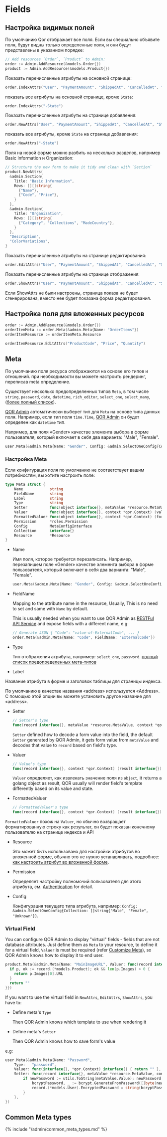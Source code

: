 # Fields

## Настройка видимых полей

По умолчанию Qor отображает все поля. Если вы специально объявите поля, будут видны только определенные поля, и они будут представлены в указанном порядке:
```go
// Add resources `Order`, `Product` to Admin:
order := Admin.AddResource(&models.Order{})
product := Admin.AddResource(&models.Product{})
```
Показать перечисленные атрибуты на основной странице:
```go
order.IndexAttrs("User", "PaymentAmount", "ShippedAt", "CancelledAt", "State", "ShippingAddress")
```
показать все атрибуты на основной странице, кроме `State`:
```go
order.IndexAttrs("-State")
```
Показать перечисленные атрибуты на странице добавления:
```go
order.NewAttrs("User", "PaymentAmount", "ShippedAt", "CancelledAt", "State", "ShippingAddress")
```
показать все атрибуты, кроме `State` на странице добавления:
```go
order.NewAttrs("-State")
```
Поля на новой форме можно разбить на несколько разделов, например Basic Information и Organization:
```go
// Structure the new form to make it tidy and clean with `Section`
product.NewAttrs(
  &admin.Section{
    Title: "Basic Information",
    Rows: [][]string{
      {"Name"},
      {"Code", "Price"},
    }
  },
  &admin.Section{
    Title: "Organization",
    Rows: [][]string{
      {"Category", "Collections", "MadeCountry"},
    }
  },
  "Description",
  "ColorVariations",
}
```
Показать перечисленные атрибуты на странице редактирования:
```go
order.EditAttrs("User", "PaymentAmount", "ShippedAt", "CancelledAt", "State", "ShippingAddress")
```
Показать перечисленные атрибуты на странице отображения:
```go
order.ShowAttrs("User", "PaymentAmount", "ShippedAt", "CancelledAt", "State", "ShippingAddress")
```
Если ShowAttrs не были настроены, страница показа не будет сгенерирована, вместо нее будет показана форма редактирования.

## Настройка поля для вложенных ресурсов

```go
order := Admin.AddResource(&models.Order{})
orderItemMeta := order.Meta(&admin.Meta{Name: "OrderItems"})
orderItemResource := orderItemMeta.Resource

orderItemResource.EditAttrs("ProductCode", "Price", "Quantity")
```

## Meta

По умолчанию поля ресурса отображаются на основе его типов и отношений. при необходимости  вы можете настроить рендеринг, переписав meta определение.

Существует несколько предопределенных типов `Meta`, в том числе `string`, `password`, `date`, `datetime`, `rich_editor`, `select_one`, `select_many`, ([более полный список](#common_meta_types)).

[QOR Admin](../admin/README.md) автоматически выберет тип для `Meta` на основе типа данных поля. Например, если тип поля `time.Time`, [QOR Admin](../admin/README.md) он будет определен как `datetime` тип.

Например, для поля «Gender» качестве элемента выбора в форме пользователя, который включает в себя два варианта: "Male", "Female".

```go
user.Meta(&admin.Meta{Name: "Gender", Config: &admin.SelectOneConfig{Collection: []string{"Male", "Female"}}})
```

### Настройка Meta

Если конфигурация поля по умолчанию не соответствует вашим потребностям, вы хотите настроить поле:

```go
type Meta struct {
    Name            string
    FieldName       string
    Label           string
    Type            string
    Setter          func(object interface{}, metaValue *resource.MetaValue, context *qor.Context)
    Valuer          func(object interface{}, context *qor.Context) (value interface{})
    FormattedValuer func(object interface{}, context *qor.Context) (formattedValue interface{})
    Permission      *roles.Permission
    Config          MetaConfigInterface
    Collection      interface{}
    Resource        *Resource
}
```

* Name

  Имя поля, которое требуется перезаписать.
Например, перезапишем поле «Gender» качестве элемента выбора в форме пользователя, который включает в себя два варианта: "Male", "Female".
  ```go
  user.Meta(&admin.Meta{Name: "Gender", Config: &admin.SelectOneConfig{Collection: []string{"Male", "Female"}}})
  ```

* FieldName

  Mapping to the attribute name in the resource, Usually, This is no need to set and same with `Name` by default.

  This is usually needed when you want to use QOR Admin as [RESTFul API Service](../admin/restful_api.md) and expose fields with a different name, e.g:

  ```go
  // Generate JSON { "Code": "value-of-ExternalCode", ... }
  order.Meta(&admin.Meta{Name: "Code", FieldName: "ExternalCode"})
  ```

* Type

  Тип отображения атрибута, например: `select_one`, `password`. [полный список предопределенных мета-типов](#common_meta_types)

* Label

 Название атрибута в форме и заголовок таблицы для страницы индекса.

  По умолчанию в качестве названия «address» используется «Address». С помощью этой опции вы можете установить другое название для «address».

* Setter

  ```go
  // Setter's type
  func(record interface{}, metaValue *resource.MetaValue, context *qor.Context)
  ```

  `Setter` defined how to decode a form value into the field, the default `Setter` generated by QOR Admin, it gets form value from `metaValue` and decodes that value to `record` based on field's type.

* <a id="valuer"></a>Valuer

  ```go
  // Value's type
  func(record interface{}, context *qor.Context) (result interface{})
  ```

  `Valuer` определяет, как извлекать значение поля из `object`, it returns a golang object as result, QOR usually will render field's template differently based on its value and state.

* FormattedValuer

  ```go
  // FormattedValuer's type
  func(record interface{}, context *qor.Context) (result interface{})
  ```

`FormattedValuer` похож на `Valuer`, но обычно возвращает форматированную строку как результат, он будет показан конечному пользователю на странице индекса и API


* Resource

  Это может быть использовано для настройки атрибутов во вложенной форме, обычно это не нужно устанавливать, подробнее: [как настроить атрибут во вложенной форме](../metas/collection-edit.md).

* Permission

  Определяет настройку полномочий пользователя для этого атрибута, см. [Authentication](/admin/authentication.md#authorization-for-fields) for detail.

* Config

  Конфигурация текущего типа атрибута, например: `Config: &admin.SelectOneConfig{Collection: []string{"Male", "Female", "Unknown"}}`. 

### Virtual Field

You can configure QOR Admin to display "virtual" fields - fields that are not database attributes. Just define them as `Meta` to your resource, to define it for a virtual field, `Valuer` is must be required (refer [Customize Meta](#customize-meta)), so QOR Admin knows how to display it to end user.

```go
product.Meta(&admin.Meta{Name: "MainImageURL", Valuer: func(record interface{}, context *qor.Context) interface{} {
  if p, ok := record.(*models.Product); ok && len(p.Images) > 0 {
    return p.Images[0].URL
  }
  return ""
}})
```

If you want to use the virtual field in `NewAttrs`, `EditAttrs`, `ShowAttrs`, you have to:

* Define meta's `Type`

  Then QOR Admin knows which template to use when rendering it

* Define meta's `Setter`

  Then QOR Admin knows how to save form's value

e.g:

```go
user.Meta(&admin.Meta{Name: "Password",
    Type:   "password",
    Valuer: func(interface{}, *qor.Context) interface{} { return "" },
    Setter: func(record interface{}, metaValue *resource.MetaValue, context *qor.Context) {
        if newPassword := utils.ToString(metaValue.Value); newPassword != "" {
            bcryptPassword, _ := bcrypt.GenerateFromPassword([]byte(newPassword), bcrypt.DefaultCost)
            record.(*models.User).EncryptedPassword = string(bcryptPassword)
        }
    },
})
```

## Common Meta types

{% include "/admin/common_meta_types.md" %}

